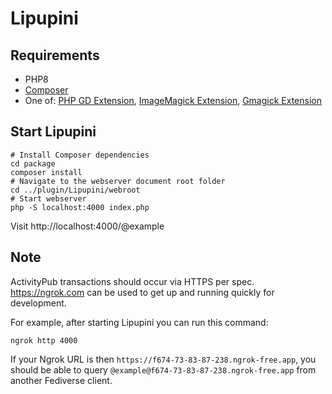 # Lipupini

## Requirements

- PHP8
- [Composer](https://getcomposer.org/)
- One of: [PHP GD Extension](https://www.php.net/manual/en/book.image.php), [ImageMagick Extension](https://www.php.net/manual/en/book.imagick.php), [Gmagick Extension](https://www.php.net/manual/en/book.gmagick.php)

## Start Lipupini

```shell
# Install Composer dependencies
cd package
composer install
# Navigate to the webserver document root folder
cd ../plugin/Lipupini/webroot
# Start webserver
php -S localhost:4000 index.php
```

Visit http://localhost:4000/@example

## Note

ActivityPub transactions should occur via HTTPS per spec. https://ngrok.com can be used to get up and running quickly for development.

For example, after starting Lipupini you can run this command:

```shell
ngrok http 4000
```

If your Ngrok URL is then `https://f674-73-83-87-238.ngrok-free.app`, you should be able to query `@example@f674-73-83-87-238.ngrok-free.app` from another Fediverse client.
